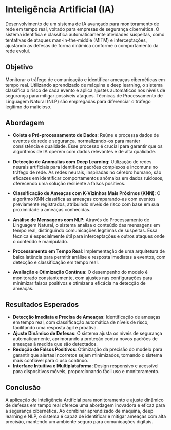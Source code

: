 # Inteligência Artificial (IA)

Desenvolvimento de um sistema de IA avançado para monitoramento de rede em tempo real, voltado para empresas de segurança cibernética. O sistema identifica e classifica automaticamente atividades suspeitas, como tentativas de ataques man-in-the-middle (MITM) e interceptações, ajustando as defesas de forma dinâmica conforme o comportamento da rede evolui.

## Objetivo

Monitorar o tráfego de comunicação e identificar ameaças cibernéticas em tempo real. Utilizando aprendizado de máquina e deep learning, o sistema classifica o risco de cada evento e aplica ajustes automáticos nos níveis de segurança para mitigar possíveis ataques. Técnicas de Processamento de Linguagem Natural (NLP) são empregadas para diferenciar o tráfego legítimo do malicioso.

## Abordagem

- **Coleta e Pré-processamento de Dados**: Reúne e processa dados de eventos de rede e segurança, normalizando-os para manter consistência e qualidade. Esse processo é crucial para garantir que os algoritmos de IA operem com dados relevantes e de alta qualidade.

- **Detecção de Anomalias com Deep Learning**: Utilização de redes neurais artificiais para identificar padrões complexos e incomuns no tráfego de rede. As redes neurais, inspiradas no cérebro humano, são eficazes em identificar comportamentos anômalos em dados ruidosos, oferecendo uma solução resiliente a falsos positivos.

- **Classificação de Ameaças com K-Vizinhos Mais Próximos (KNN)**: O algoritmo KNN classifica as ameaças comparando-as com eventos previamente registrados, atribuindo níveis de risco com base em sua proximidade a ameaças conhecidas.

- **Análise de Mensagens com NLP**: Através do Processamento de Linguagem Natural, o sistema analisa o conteúdo das mensagens em tempo real, distinguindo comunicações legítimas de suspeitas. Essa técnica é especialmente útil para interceptações e outros ataques onde o conteúdo é manipulado.

- **Processamento em Tempo Real**: Implementação de uma arquitetura de baixa latência para permitir análise e resposta imediatas a eventos, com detecção e classificação em tempo real.

- **Avaliação e Otimização Contínua**: O desempenho do modelo é monitorado constantemente, com ajustes nas configurações para minimizar falsos positivos e otimizar a eficácia na detecção de ameaças.

## Resultados Esperados

- **Detecção Imediata e Precisa de Ameaças**: Identificação de ameaças em tempo real, com classificação automática de níveis de risco, facilitando uma resposta ágil e proativa.
- **Ajuste Dinâmico de Defesas**: O sistema ajusta os níveis de segurança automaticamente, aprimorando a proteção contra novos padrões de ameaças à medida que são detectados.
- **Redução de Falsos Positivos**: Otimização da precisão do modelo para garantir que alertas incorretos sejam minimizados, tornando o sistema mais confiável para o uso contínuo.
- **Interface Intuitiva e Multiplataforma**: Design responsivo e acessível para dispositivos móveis, proporcionando fácil uso e monitoramento.

## Conclusão

A aplicação de Inteligência Artificial para monitoramento e ajuste dinâmico de defesas em tempo real oferece uma abordagem inovadora e eficaz para a segurança cibernética. Ao combinar aprendizado de máquina, deep learning e NLP, o sistema é capaz de identificar e mitigar ameaças com alta precisão, mantendo um ambiente seguro para comunicações digitais.
